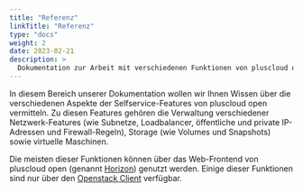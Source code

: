 ```yaml
---
title: "Referenz"
linkTitle: "Referenz"
type: "docs"
weight: 2
date: 2023-02-21
description: >
  Dokumentation zur Arbeit mit verschiedenen Funktionen von pluscloud open
---
```


In diesem Bereich unserer Dokumentation wollen wir Ihnen Wissen über die verschiedenen Aspekte der Selfservice-Features von pluscloud open vermitteln. Zu diesen Features gehören die Verwaltung verschiedener Netzwerk-Features (wie Subnetze, Loadbalancer, öffentliche und private IP-Adressen und Firewall-Regeln), Storage (wie Volumes und Snapshots) sowie virtuelle Maschinen.

Die meisten dieser Funktionen können über das Web-Frontend von pluscloud open (genannt [Horizon](https://docs.openstack.org/horizon/latest/)) genutzt werden. Einige dieser Funktionen sind nur über den [Openstack Client](https://docs.openstack.org/python-openstackclient/latest/index.html) verfügbar.